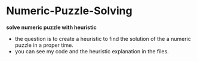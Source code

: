 # Numeric-Puzzle-Solving
**solve numeric puzzle with heuristic**
- the question is to create a heuristic to find the solution of the a numeric puzzle in a proper time. 
- you can see my code and the heuristic explanation in the files.
